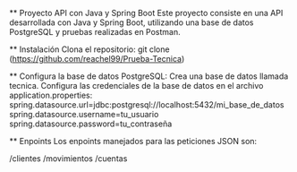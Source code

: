 ** Proyecto API con Java y Spring Boot
Este proyecto consiste en una API desarrollada con Java y Spring Boot, utilizando una base de datos PostgreSQL y pruebas realizadas en Postman.

** Instalación
Clona el repositorio:
git clone (https://github.com/reachel99/Prueba-Tecnica)

** Configura la base de datos PostgreSQL:
Crea una base de datos llamada tecnica.
Configura las credenciales de la base de datos en el archivo application.properties:
spring.datasource.url=jdbc:postgresql://localhost:5432/mi_base_de_datos
spring.datasource.username=tu_usuario
spring.datasource.password=tu_contraseña

** Enpoints
Los enpoints manejados para las peticiones JSON son: 

/clientes
/movimientos
/cuentas 
